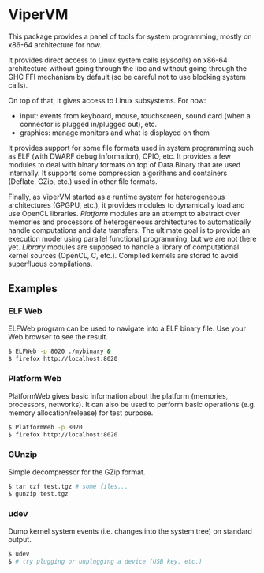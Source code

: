 # ViperVM

This package provides a panel of tools for system programming, mostly on
x86-64 architecture for now.

It provides direct access to Linux system calls (*syscalls*) on x86-64
architecture without going through the libc and without going through the
GHC FFI mechanism by default (so be careful not to use blocking system calls).

On top of that, it gives access to Linux subsystems. For now:

* input: events from keyboard, mouse, touchscreen, sound card (when a connector
  is plugged in/plugged out), etc.
* graphics: manage monitors and what is displayed on them

It provides support for some file formats used in system programming such as
ELF (with DWARF debug information), CPIO, etc. It provides a few modules to
deal with binary formats on top of Data.Binary that are used internally. It
supports some compression algorithms and containers (Deflate, GZip, etc.)
used in other file formats.

Finally, as ViperVM started as a runtime system for heterogeneous
architectures (GPGPU, etc.), it provides modules to dynamically load and use
OpenCL libraries. *Platform* modules are an attempt to abstract over
memories and processors of heterogeneous architectures to automatically
handle computations and data transfers. The ultimate goal is to provide an
execution model using parallel functional programming, but we are not there
yet. *Library* modules are supposed to handle a library of computational
kernel sources (OpenCL, C, etc.). Compiled kernels are stored to avoid
superfluous compilations.

## Examples

### ELF Web

ELFWeb program can be used to navigate into a ELF binary file. Use your Web
browser to see the result.

```bash
$ ELFWeb -p 8020 ./mybinary &
$ firefox http://localhost:8020
```

### Platform Web

PlatformWeb gives basic information about the platform (memories, processors,
networks). It can also be used to perform basic operations (e.g. memory
allocation/release) for test purpose.

```bash
$ PlatformWeb -p 8020
$ firefox http://localhost:8020
```

### GUnzip

Simple decompressor for the GZip format.

```bash
$ tar czf test.tgz # some files...
$ gunzip test.tgz
```


### udev

Dump kernel system events (i.e. changes into the system tree) on standard output.

```bash
$ udev
$ # try plugging or unplugging a device (USB key, etc.)
```

